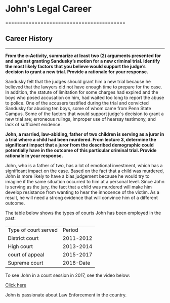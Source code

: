 # John's Legal Career
=========================================
## Career History
---
**From the e-Activity, summarize at least two (2) arguments presented for and against granting Sandusky’s motion for a new criminal trial. Identify the most likely factors that you believe would support the judge’s decision to grant a new trial. Provide a rationale for your response.**

Sandusky felt that the judges should grant him a new trial because he believed that the lawyers did not have enough time to prepare for the case. In addition, the statute of limitation for some charges had expired and the boys who posed accusation on him, had waited too long to report the abuse to police. One of the accusers testified during the trial and convicted Sandusky for abusing ten boys, some of whom came from Penn State Campus. Some of the factors that would support judge`s decision to grant a new trial are; erroneous rulings, improper use of hearsay testimony, and lack of sufficient evidence.

**John, a married, law-abiding, father of two children is serving as a juror in a trial where a child had been murdered. From lecture 3, determine the significant impact that a juror from the described demographic could potentially have in the outcome of this particular criminal trial. Provide rationale in your response.**

John, who is a father of two, has a lot of emotional investment, which has a significant impact on the case. Based on the fact that a child was murdered, John is more likely to have a bias judgement because he would try to imagine if the same situation occurred to him at a personal level. Since John is serving as the jury, the fact that a child was murdered will make him develop resistance from wanting to hear the innocence of the victim. As a result, he will need a strong evidence that will convince him of a different outcome.

The table below shows the types of courts John has been employed in the past:

<table>
  <tr><td>Type of court served</td><td>Period</td></tr>
  <tr><td>District court</td> <td>2011-2012</td></tr>
  <tr><td>High court</td> <td>2013-2014</td></tr>
  <tr><td>court of appeal</td> <td>2015-2017</td></tr>
  <tr><td>Supreme court</td>  <td>2018-Date</td></tr>
</table>

To see John in a court session in 2017, see the video below:

[Click here](https://www.youtube.com/watch?v=cmoFEjRWheQ)

John is passionate about Law Enforcement in the country.
